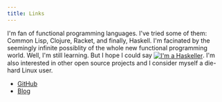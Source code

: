 ```yaml
---
title: Links
---
```

I'm fan of functional programming languages. I've tried some of them:
Common Lisp, Clojure, Racket, and finally, Haskell. I'm facinated by
the seemingly infinite possiblity of the whole new functional programming
world. Well, I'm still learning. But I hope I
could say <a href="http://www.haskellers.com/user/3109">
<img alt="I'm a Haskeller" style="vertical-align: middle"
src="http://www.haskellers.com/static/badge.png"/></a>. I'm also
interested in other open source projects and I consider myself a
die-hard Linux user.

*  [GitHub][GitHub]
*  [Blog][Blog]

[Github]: https://github.com/kkspeed
[Blog]: http://coldcodes.info

